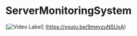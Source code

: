 # ServerMonitoringSystem

[![Video Label](http://img.youtube.com/vi/9meyzuNSUxA/0.jpg)]
(https://youtu.be/9meyzuNSUxA)
